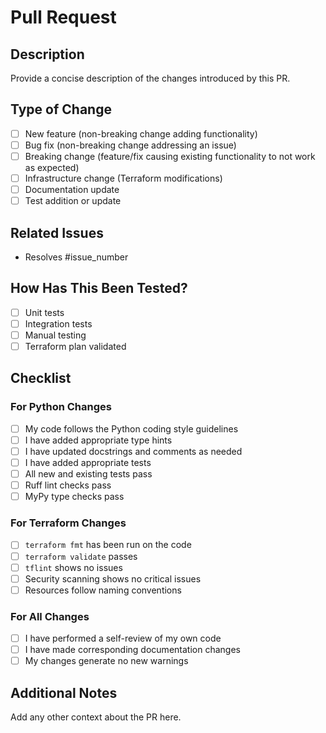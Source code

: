 # Pull Request

## Description
Provide a concise description of the changes introduced by this PR.

## Type of Change
- [ ] New feature (non-breaking change adding functionality)
- [ ] Bug fix (non-breaking change addressing an issue)
- [ ] Breaking change (feature/fix causing existing functionality to not work as expected)
- [ ] Infrastructure change (Terraform modifications)
- [ ] Documentation update
- [ ] Test addition or update

## Related Issues
- Resolves #issue_number

## How Has This Been Tested?
- [ ] Unit tests
- [ ] Integration tests
- [ ] Manual testing
- [ ] Terraform plan validated

## Checklist
### For Python Changes
- [ ] My code follows the Python coding style guidelines
- [ ] I have added appropriate type hints
- [ ] I have updated docstrings and comments as needed
- [ ] I have added appropriate tests
- [ ] All new and existing tests pass
- [ ] Ruff lint checks pass
- [ ] MyPy type checks pass

### For Terraform Changes
- [ ] `terraform fmt` has been run on the code
- [ ] `terraform validate` passes
- [ ] `tflint` shows no issues
- [ ] Security scanning shows no critical issues
- [ ] Resources follow naming conventions

### For All Changes
- [ ] I have performed a self-review of my own code
- [ ] I have made corresponding documentation changes
- [ ] My changes generate no new warnings

## Additional Notes
Add any other context about the PR here.